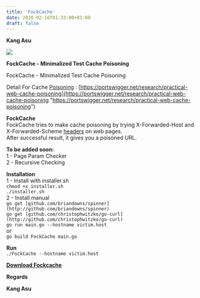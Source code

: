 ```yaml
---
title: 'FockCache'
date: 2020-02-16T01:33:00+01:00
draft: false
---
```


**Kang Asu**

[![](https://1.bp.blogspot.com/-SkQM1nfSJwg/XjovATIucOI/AAAAAAAARn8/-xn29HldLKMtzq8Sb6ZGZy9-IhvYOlBTgCNcBGAsYHQ/s640/WKTlr2ffvL6CAISm7oSzSZCLe.png)](https://asciinema.org/a/WKTlr2ffvL6CAISm7oSzSZCLe)

**FockCache - Minimalized Test Cache Poisoning**

  
FockCache - Minimalized Test Cache Poisoning  
  
Detail For Cache [Poisoning](https://www.kitploit.com/search/label/Poisoning "Poisoning") : [https://portswigger.net/research/practical-web-cache-poisoning](https://portswigger.net/research/practical-web-cache-poisoning "https://portswigger.net/research/practical-web-cache-poisoning")  
  
**FockCache**  
FockCache tries to make cache poisoning by trying X-Forwarded-Host and X-Forwarded-Scheme [headers](https://www.kitploit.com/search/label/Headers "headers") on web pages.  
After successful result, it gives you a poisoned URL.  
[](https://www.blogger.com/u/7/null)

  

  
**To be added soon:**  
1 - Page Param Checker  
2 - Recursive Checking  
  
**Installation**  
1 - Install with installer.sh  
`chmod +x installer.sh`  
`./installer.sh`  
2 - Install manual  
`go get [github.com/briandowns/spinner](http://github.com/briandowns/spinner)`  
`go get [github.com/christophwitzko/go-curl](http://github.com/christophwitzko/go-curl)`  
`go run main.go --hostname victim.host`  
or  
`go build FockCache main.go`  
  
**Run**  
`./FockCache --hostname victim.host`  
  

**[Download Fockcache](http://whareotiv.com/oNo "Download Fockcache")**

**Regards**

**Kang Asu**